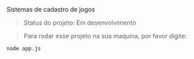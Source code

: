 </h1>Sistemas de cadastro de jogos</h1>

>Status do projeto: Em desenvolvimento

>Para rodar esse projeto na sua maquina, por favor digite:

```
node app.js
```
